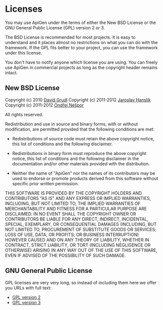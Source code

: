 # Licenses #

You may use ApiGen under the terms of either the New BSD License or the GNU General Public License (GPL) version 2 or 3.

The BSD License is recommended for most projects. It is easy to understand and it places almost no restrictions on what you can do with the framework. If the GPL fits better to your project, you can use the framework under this license.

You don't have to notify anyone which license you are using. You can freely use ApiGen in commercial projects as long as the copyright header remains intact.

## New BSD License ##

Copyright (c) 2010 [David Grudl](https://davidgrudl.com)
Copyright (c) 2011-2012 [Jaroslav Hanslík](https://github.com/kukulich)
Copyright (c) 2011-2012 [Ondřej Nešpor](https://github.com/Andrewsville)

All rights reserved.

Redistribution and use in source and binary forms, with or without modification, are permitted provided that the following conditions are met:

* Redistributions of source code must retain the above copyright notice, this list of conditions and the following disclaimer.

* Redistributions in binary form must reproduce the above copyright notice, this list of conditions and the following disclaimer in the documentation and/or other materials provided with the distribution.

* Neither the name of "ApiGen" nor the names of its contributors may be used to endorse or promote products derived from this software without specific prior written permission.

THIS SOFTWARE IS PROVIDED BY THE COPYRIGHT HOLDERS AND CONTRIBUTORS "AS IS" AND ANY EXPRESS OR IMPLIED WARRANTIES, INCLUDING, BUT NOT LIMITED TO, THE IMPLIED WARRANTIES OF MERCHANTABILITY AND FITNESS FOR A PARTICULAR PURPOSE ARE DISCLAIMED. IN NO EVENT SHALL THE COPYRIGHT OWNER OR CONTRIBUTORS BE LIABLE FOR ANY DIRECT, INDIRECT, INCIDENTAL, SPECIAL, EXEMPLARY, OR CONSEQUENTIAL DAMAGES (INCLUDING, BUT NOT LIMITED TO, PROCUREMENT OF SUBSTITUTE GOODS OR SERVICES; LOSS OF USE, DATA, OR PROFITS; OR BUSINESS INTERRUPTION) HOWEVER CAUSED AND ON ANY THEORY OF LIABILITY, WHETHER IN CONTRACT, STRICT LIABILITY, OR TORT (INCLUDING NEGLIGENCE OR OTHERWISE) ARISING IN ANY WAY OUT OF THE USE OF THIS SOFTWARE, EVEN IF ADVISED OF THE POSSIBILITY OF SUCH DAMAGE.

## GNU General Public License ##

GPL licenses are very very long, so instead of including them here we offer you URLs with full text:

* [GPL version 2](https://www.gnu.org/licenses/old-licenses/gpl-2.0.html)
* [GPL version 3](https://www.gnu.org/licenses/gpl-3.0.html)
